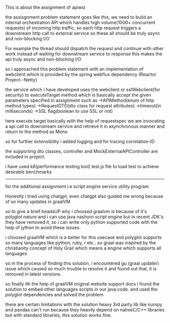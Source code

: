 This is about the assignment of apiwiz

the assisgnment problem statement goes like this, we need to build an internal orchestration API which handles high volume(1000+ concurrent requests) of incoming http traffic, so each http request triggers a downstream 
http call to external service so these all should be truly async and non-blocking I/O 

For example the thread should dispatch the request and continue with other work instead of waiting for downstream service to response
this makes the api truly async and non-blocking I/O

so i approached this problem statement with an implementation of webclient which is provided by the spring webflux dependency (Reactor Project--Netty)

the service which i have developed uses the webclient or sslWebclient(for security) to executeTarget method which is basically accept the given parameters specified in assignment
such as 
->APIMethod(enum of http method types)
->RequestDTO(dto class for request attributes)
->timeout(in milliseconds)
->SSL flag(boolean to use SSL or not)

here execute target basically with the help of requestspec we are invocating a api call to downstream service and retrieve it in asynchronous manner and return to the method as Mono<String>

so for further extensibility i added logging and for tracing correlation-ID

the supporting dto classes, controller and MockExternalAPIController are included in project.

i have used k6(performance testing tool) test.js file to load test to achieve desirable benchmarks

 
----------------------------------------------------------

for the additional assignment i.e script engine service utility program

Honestly i tried using chatgpt, even chatgpt also guided me wrong because of so many updates in graalVM

so to give a brief headsUP why i choosed graalvm is because of it's polyglot nature
and i can use java nashorn script engine but in recent JDK's they have removed it, so i can write only python supported code with the help of jython
to avoid these issues.

i choosed graalVM which is a better for this usecase and polyglot supports so many languages like python, ruby, r etc..
so graal was inspired by the christianity concept of Holy Grail which means a engine which supports all languages

so in the process of finding this solution, i encountered gu (graal updater) issue which caused so much trouble to resolve it and found out that,
it is removed in latest versions.

so finally ith the  help of graalVM original website support docs i found the solution to embed other languages scripts in our java code.
and used the polyglot dependencies and solved the problem

there are certain limitations with the solution heavy 3rd party lib like numpy and pandas can't run because they heavily depend on nativeC/C++ libraries
but with standard libraries, this solution works fine.

